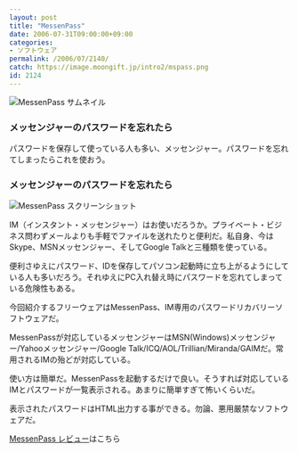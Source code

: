 ```yaml
---
layout: post
title: "MessenPass"
date: 2006-07-31T09:00:00+09:00
categories:
- ソフトウェア
permalink: /2006/07/2140/
catch: https://image.moongift.jp/intro2/mspass.png
id: 2124
---
```

 ![MessenPass サムネイル](https://image.moongift.jp/intro2/mspass.t.png "MessenPass サムネイル")
  

### メッセンジャーのパスワードを忘れたら
  
パスワードを保存して使っている人も多い、メッセンジャー。パスワードを忘れてしまったらこれを使おう。  
<!--more-->  

### メッセンジャーのパスワードを忘れたら
  

![MessenPass スクリーンショット](https://image.moongift.jp/intro2/mspass.png "MessenPass スクリーンショット")

  

IM（インスタント・メッセンジャー）はお使いだろうか。プライベート・ビジネス問わずメールよりも手軽でファイルを送れたりと便利だ。私自身、今はSkype、MSNメッセンジャー、そしてGoogle Talkと三種類を使っている。

  

便利さゆえにパスワード、IDを保存してパソコン起動時に立ち上がるようにしている人も多いだろう。それゆえにPC入れ替え時にパスワードを忘れてしまっている危険性もある。

  

今回紹介するフリーウェアはMessenPass、IM専用のパスワードリカバリーソフトウェアだ。

  

MessenPassが対応しているメッセンジャーはMSN(Windows)メッセンジャー/Yahooメッセンジャー/Google Talk/ICQ/AOL/Trillian/Miranda/GAIMだ。常用されるIMの殆どが対応している。

  

使い方は簡単だ。MessenPassを起動するだけで良い。そうすれば対応しているIMとパスワードが一覧表示される。あまりに簡単すぎて怖いくらいだ。

  

表示されたパスワードはHTML出力する事ができる。勿論、悪用厳禁なソフトウェアだ。

  

[MessenPass レビュー](http://fw.moongift.jp/review/i-2141.html)はこちら

